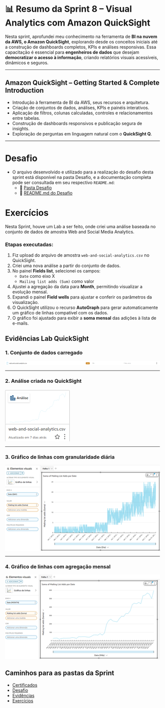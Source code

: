 # 📊 Resumo da Sprint 8 – Visual Analytics com Amazon QuickSight

Nesta sprint, aprofundei meu conhecimento na ferramenta de **BI na nuvem da AWS, o Amazon QuickSight**, explorando desde os conceitos iniciais até a construção de dashboards completos, KPIs e análises responsivas. Essa capacitação é essencial para **engenheiros de dados** que desejam **democratizar o acesso à informação**, criando relatórios visuais acessíveis, dinâmicos e seguros.

---

## Amazon QuickSight – Getting Started & Complete Introduction

- Introdução à ferramenta de BI da AWS, seus recursos e arquitetura.
- Criação de conjuntos de dados, análises, KPIs e painéis interativos.
- Aplicação de filtros, colunas calculadas, controles e relacionamentos entre tabelas.
- Construção de dashboards responsivos e publicação segura de insights.
- Exploração de perguntas em linguagem natural com o **QuickSight Q**.

---

#  Desafio

- O arquivo desenvolvido e utilizado para a realização do desafio desta sprint está disponível na pasta Desafio, e a documentação completa pode ser consultada em seu respectivo `README.md`:
  - 📂 [Pasta Desafio](./Desafio/)
  - 📄 [README.md do Desafio](./Desafio/README.md)

# Exercícios

Nesta Sprint, houve um Lab a ser feito, onde criei uma análise baseada no conjunto de dados de amostra Web and Social Media Analytics.

### Etapas executadas:

1. Fiz upload do arquivo de amostra `web-and-social-analytics.csv` no QuickSight.
2. Criei uma nova análise a partir do conjunto de dados.
3. No painel **Fields list**, selecionei os campos:
   - `Date` como eixo X
   - `Mailing list adds (Sum)` como valor
4. Ajustei a agregação da data para **Month**, permitindo visualizar a evolução mensal.
5. Expandi o painel **Field wells** para ajustar e conferir os parâmetros da visualização.
6. O QuickSight utilizou o recurso **AutoGraph** para gerar automaticamente um gráfico de linhas compatível com os dados.
7. O gráfico foi ajustado para exibir a **soma mensal** das adições à lista de e-mails.

## Evidências Lab QuickSight

### 1. Conjunto de dados carregado
![Conjunto de dados](./Exercicios/Imagens_Execucao/conjunto_dados.png)

---

### 2. Análise criada no QuickSight
![Análise criada](./Exercicios/Imagens_Execucao/analise.png)

---

### 3. Gráfico de linhas com granularidade diária
![Gráfico por dia](./Exercicios/Imagens_Execucao/grafico_1.png)

---

### 4. Gráfico de linhas com agregação mensal
![Gráfico por mês](./Exercicios/Imagens_Execucao/grafico_2.png)

##  Caminhos para as pastas da Sprint

- [ Certificados](./Certificados/)
- [ Desafio](./Desafio/)
- [ Evidências](./Evidencias/)
- [ Exercícios](./Exercicios/)


